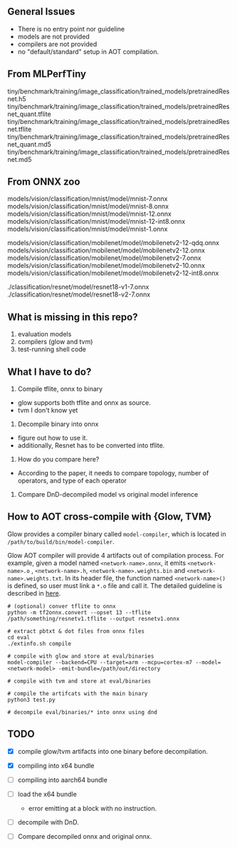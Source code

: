 ## General Issues

- There is no entry point nor guideline
- models are not provided
- compilers are not provided
- no "default/standard" setup in AOT compilation.

## From MLPerfTiny

tiny/benchmark/training/image_classification/trained_models/pretrainedResnet.h5
tiny/benchmark/training/image_classification/trained_models/pretrainedResnet_quant.tflite
tiny/benchmark/training/image_classification/trained_models/pretrainedResnet.tflite
tiny/benchmark/training/image_classification/trained_models/pretrainedResnet_quant.md5
tiny/benchmark/training/image_classification/trained_models/pretrainedResnet.md5

## From ONNX zoo

models/vision/classification/mnist/model/mnist-7.onnx
models/vision/classification/mnist/model/mnist-8.onnx
models/vision/classification/mnist/model/mnist-12.onnx
models/vision/classification/mnist/model/mnist-12-int8.onnx
models/vision/classification/mnist/model/mnist-1.onnx

models/vision/classification/mobilenet/model/mobilenetv2-12-qdq.onnx
models/vision/classification/mobilenet/model/mobilenetv2-12.onnx
models/vision/classification/mobilenet/model/mobilenetv2-7.onnx
models/vision/classification/mobilenet/model/mobilenetv2-10.onnx
models/vision/classification/mobilenet/model/mobilenetv2-12-int8.onnx

./classification/resnet/model/resnet18-v1-7.onnx
./classification/resnet/model/resnet18-v2-7.onnx



## What is missing in this repo?

1. evaluation models
1. compilers (glow and tvm)
1. test-running shell code

## What I have to do?
1. Compile tflite, onnx to binary
  - glow supports both tflite and onnx as source.
  - tvm I don't know yet
1. Decompile binary into onnx
  - figure out how to use it.
  - additionally, Resnet has to be converted into tflite.
1. How do you compare here?
  - According to the paper, it needs to compare topology, number of operators, and type of each operator

1. Compare DnD-decompiled model vs original model inference

## How to AOT cross-compile with {Glow, TVM}

Glow provides a compiler binary called `model-compiler`, which is located in 
`/path/to/build/bin/model-compiler`.

Glow AOT compiler will provide 4 artifacts out of compilation process. For
example, given a model named `<network-name>.onnx`, it emits `<network-name>.o`
, `<network-name>.h`, `<network-name>.weights.bin` and
`<network-name>.weights.txt`. In its header file, the function
named `<network-name>()` is defined, so user must link a `*.o` file and call
it. The detailed guideline is described in
[here](https://github.com/pytorch/glow/blob/master/docs/AOT.md).



```
# (optional) conver tflite to onnx
python -m tf2onnx.convert --opset 13 --tflite /path/something/resnetv1.tflite --output resnetv1.onnx

# extract pbtxt & dot files from onnx files
cd eval
./extinfo.sh compile

# compile with glow and store at eval/binaries
model-compiler --backend=CPU --target=arm --mcpu=cortex-m7 --model=<network-model> -emit-bundle=/path/out/directory

# compile with tvm and store at eval/binaries

# compile the artifcats with the main binary
python3 test.py

# decompile eval/binaries/* into onnx using dnd
```

## TODO

- [x] compile glow/tvm artifacts into one binary before decompilation.
- [x] compiling into x64 bundle
- [ ] compiling into aarch64 bundle

- [ ] load the x64 bundle
  - error emitting at a block with no instruction.

- [ ] decompile with DnD.
- [ ] Compare decompiled onnx and original onnx.


